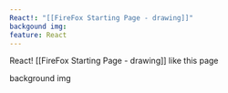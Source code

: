 ```yaml
---
React!: "[[FireFox Starting Page - drawing]]"
backgound img: 
feature: React
---
```


React!
[[FireFox Starting Page - drawing]]
like this page


background img